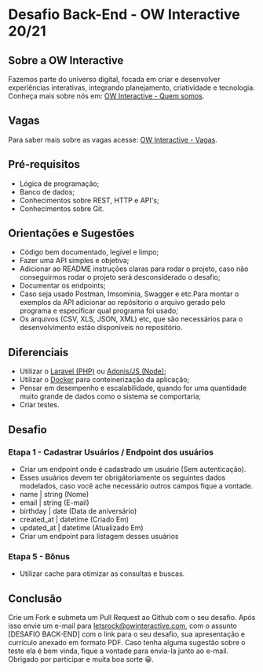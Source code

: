 # Desafio Back-End - OW Interactive 20/21

## Sobre a OW Interactive
Fazemos parte do universo digital, focada em criar e desenvolver experiências interativas, integrando planejamento, criatividade e tecnologia. Conheça mais sobre nós em: [OW Interactive - Quem somos](http://www.owinteractive.com/quem-somos/).

## Vagas
Para saber mais sobre as vagas acesse: [OW Interactive - Vagas](http://www.owinteractive.com/vagas/).

## Pré-requisitos
- Lógica de programação;
- Banco de dados;
- Conhecimentos sobre REST, HTTP e API's;
- Conhecimentos sobre Git.

## Orientações e Sugestões
- Código bem documentado, legível e limpo;
- Fazer uma API simples e objetiva;
- Adicionar ao README instruções claras para rodar o projeto, caso não conseguirmos rodar o projeto será desconsiderado o desafio;
- Documentar os endpoints;
- Caso seja usado Postman, Imsominia, Swagger e etc.Para montar o exemplos da API adicionar ao repósitorio o arquivo gerado pelo programa e especificar qual programa foi usado;
- Os arquivos (CSV, XLS, JSON, XML) etc, que são necessários para o desenvolvimento estão disponíveis no repositório.


## Diferenciais
- Utilizar o [Laravel (PHP)](https://laravel.com/docs/7.x) ou [Adonis/JS (Node)](https://adonisjs.com/docs/4.1/installation);
- Utilizar o [Docker](https://www.docker.com/get-started) para conteinerização da aplicação;
- Pensar em desempenho e escalabilidade, quando for uma quantidade muito grande de dados como o sistema se comportaria;
- Criar testes.

## Desafio

### Etapa 1 - Cadastrar Usuários / Endpoint dos usuários
- Criar um endpoint onde é cadastrado um usuário (Sem autenticação).
 - Esses usuários devem ter obrigátoriamente os seguintes dados modelados, caso você ache necessário outros campos fique a vontade.
  - name | string (Nome)
  - email | string (E-mail)
  - birthday | date (Data de aniversário)
  - created_at | datetime (Criado Em)
  - updated_at | datetime (Atualizado Em)
- Criar um endpoint para listagem desses usuários

### Etapa 5 - Bônus
- Utilizar cache para otimizar as consultas e buscas.

## Conclusão
Crie um Fork e submeta um Pull Request ao Github com o seu desafio. Após isso envie um e-mail para [letsrock@owinteractive.com](mailto:letsrock@owinteractive.com), com o assunto [DESAFIO BACK-END] com o link para o seu desafio, sua apresentação e currículo anexado em formato PDF.
Caso tenha alguma sugestão sobre o teste ela é bem vinda, fique a vontade para envia-la junto ao e-mail.
Obrigado por participar e muita boa sorte 😀.